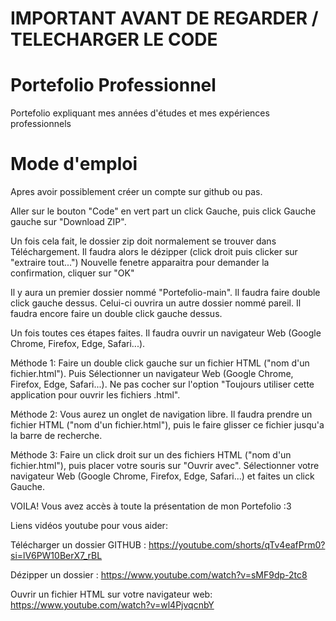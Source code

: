 # IMPORTANT AVANT DE REGARDER / TELECHARGER LE CODE
# Portefolio Professionnel
Portefolio expliquant mes années d'études et mes expériences professionnels

# Mode d'emploi
Apres avoir possiblement créer un compte sur github ou pas.

Aller sur le bouton "Code" en vert part un click Gauche, puis click Gauche gauche sur "Download ZIP".

Un fois cela fait, le dossier zip doit normalement se trouver dans Téléchargement.
Il faudra alors le dézipper (click droit puis clicker sur "extraire tout...")
Nouvelle fenetre apparaitra pour demander la confirmation, cliquer sur "OK"

Il y aura un premier dossier nommé "Portefolio-main".
Il faudra faire double click gauche dessus. Celui-ci ouvrira un autre dossier nommé pareil.
Il faudra encore faire un double click gauche dessus.

Un fois toutes ces étapes faites.
Il faudra ouvrir un navigateur Web (Google Chrome, Firefox, Edge, Safari...).


Méthode 1:
Faire un double click gauche sur un fichier HTML ("nom d'un fichier.html").
Puis Sélectionner un navigateur Web (Google Chrome, Firefox, Edge, Safari...).
Ne pas cocher sur l'option "Toujours utiliser cette application pour ouvrir les fichiers .html".

Méthode 2: 
Vous aurez un onglet de navigation libre.
Il faudra prendre un fichier HTML ("nom d'un fichier.html"), puis le faire glisser ce fichier jusqu'a la barre de recherche.

Méthode 3:
Faire un click droit sur un des fichiers HTML ("nom d'un fichier.html"), puis placer votre souris sur "Ouvrir avec".
Sélectionner votre navigateur Web (Google Chrome, Firefox, Edge, Safari...) et faites un click Gauche.


VOILA! Vous avez accès à toute la présentation de mon Portefolio :3


Liens vidéos youtube pour vous aider: 

Télécharger un dossier GITHUB : https://youtube.com/shorts/qTv4eafPrm0?si=lV6PW10BerX7_rBL

Dézipper un dossier : https://www.youtube.com/watch?v=sMF9dp-2tc8

Ouvrir un fichier HTML sur votre navigateur web: https://www.youtube.com/watch?v=wl4PjvqcnbY

